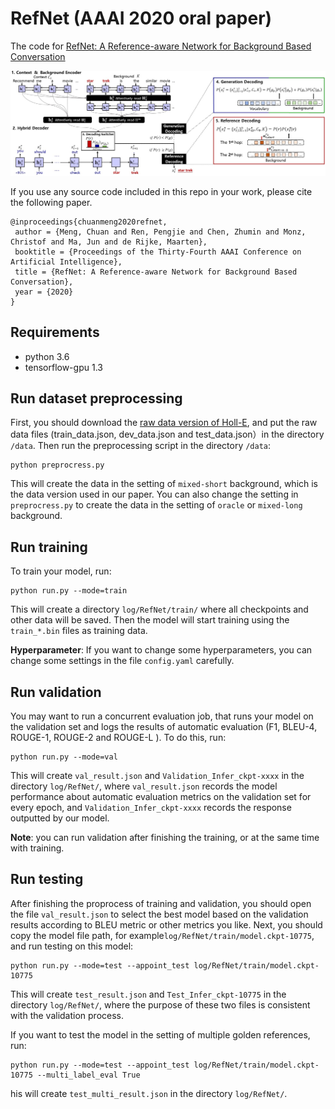 # RefNet (AAAI 2020 oral paper)
The code for [
RefNet: A Reference-aware Network for Background Based Conversation](https://arxiv.org/abs/1908.06449)

![image](https://github.com/ChuanMeng/RefNet/blob/master/model.jpg)

If you use any source code included in this repo in your work, please cite the following paper.
```
@inproceedings{chuanmeng2020refnet,
 author = {Meng, Chuan and Ren, Pengjie and Chen, Zhumin and Monz, Christof and Ma, Jun and de Rijke, Maarten},
 booktitle = {Proceedings of the Thirty-Fourth AAAI Conference on Artificial Intelligence},
 title = {RefNet: A Reference-aware Network for Background Based Conversation},
 year = {2020}
}
```
## Requirements 
* python 3.6
* tensorflow-gpu 1.3

## Run dataset preprocessing
First, you should download the [raw data version of Holl-E](https://github.com/nikitacs16/Holl-E), and put the raw data files (train_data.json, dev_data.json and test_data.json）in the directory `/data`.
Then run the preprocessing script in the directory `/data`:
```
python preprocress.py
```
This will create the data in the setting of `mixed-short` background, which is the data version used in our paper. You can also change the setting in `preprocress.py` to create the data in the setting of `oracle` or `mixed-long` background.

## Run training
To train your model, run:

```
python run.py --mode=train
```

This will create a directory `log/RefNet/train/` where all checkpoints and other data will be saved. Then the model will start training using the `train_*.bin` files as training data.

**Hyperparameter**: If you want to change some hyperparameters, you can change some settings in the file `config.yaml` carefully. 

## Run validation
You may want to run a concurrent evaluation job, that runs your model on the validation set and logs the results of automatic evaluation (F1, BLEU-4, ROUGE-1, ROUGE-2 and ROUGE-L ). To do this, run:

```
python run.py --mode=val
```
This will create `val_result.json` and `Validation_Infer_ckpt-xxxx` in the directory `log/RefNet/`, where `val_result.json` records the model performance about automatic evaluation metrics on the validation set for every epoch, and `Validation_Infer_ckpt-xxxx` records the response outputted by our model.

**Note**: you can run validation after finishing the training, or at the same time with training. 


## Run testing
After finishing the proprocess of training and validation, you should open the file `val_result.json` to select the best model based on the validation results according to BLEU metric or other metrics you like. Next, you should copy the model file path, for example`log/RefNet/train/model.ckpt-10775`, and run testing on this model:

```
python run.py --mode=test --appoint_test log/RefNet/train/model.ckpt-10775
```
This will create `test_result.json` and `Test_Infer_ckpt-10775` in the directory `log/RefNet/`, where the purpose of these two files is consistent with the validation process.

If you want to test the model in the setting of multiple golden references, run:
```
python run.py --mode=test --appoint_test log/RefNet/train/model.ckpt-10775 --multi_label_eval True
```
his will create `test_multi_result.json` in the directory `log/RefNet/`.

